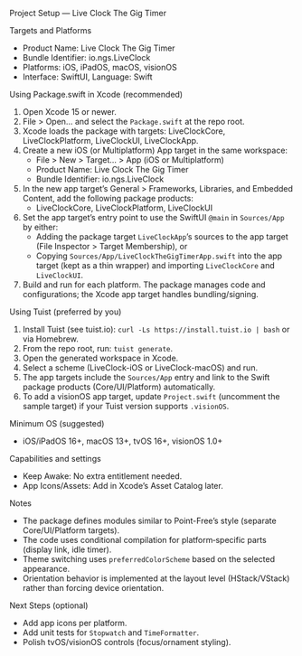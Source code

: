 Project Setup — Live Clock The Gig Timer

Targets and Platforms
- Product Name: Live Clock The Gig Timer
- Bundle Identifier: io.ngs.LiveClock
- Platforms: iOS, iPadOS, macOS, visionOS
- Interface: SwiftUI, Language: Swift

Using Package.swift in Xcode (recommended)
1) Open Xcode 15 or newer.
2) File > Open… and select the `Package.swift` at the repo root.
3) Xcode loads the package with targets: LiveClockCore, LiveClockPlatform, LiveClockUI, LiveClockApp.
4) Create a new iOS (or Multiplatform) App target in the same workspace:
   - File > New > Target… > App (iOS or Multiplatform)
   - Product Name: Live Clock The Gig Timer
   - Bundle Identifier: io.ngs.LiveClock
5) In the new app target’s General > Frameworks, Libraries, and Embedded Content, add the following package products:
   - LiveClockCore, LiveClockPlatform, LiveClockUI
6) Set the app target’s entry point to use the SwiftUI `@main` in `Sources/App` by either:
   - Adding the package target `LiveClockApp`’s sources to the app target (File Inspector > Target Membership), or
   - Copying `Sources/App/LiveClockTheGigTimerApp.swift` into the app target (kept as a thin wrapper) and importing `LiveClockCore` and `LiveClockUI`.
7) Build and run for each platform. The package manages code and configurations; the Xcode app target handles bundling/signing.

Using Tuist (preferred by you)
1) Install Tuist (see tuist.io): `curl -Ls https://install.tuist.io | bash` or via Homebrew.
2) From the repo root, run: `tuist generate`.
3) Open the generated workspace in Xcode.
4) Select a scheme (LiveClock-iOS or LiveClock-macOS) and run.
5) The app targets include the `Sources/App` entry and link to the Swift package products (Core/UI/Platform) automatically.
6) To add a visionOS app target, update `Project.swift` (uncomment the sample target) if your Tuist version supports `.visionOS`.

Minimum OS (suggested)
- iOS/iPadOS 16+, macOS 13+, tvOS 16+, visionOS 1.0+

Capabilities and settings
- Keep Awake: No extra entitlement needed.
- App Icons/Assets: Add in Xcode’s Asset Catalog later.

Notes
- The package defines modules similar to Point-Free’s style (separate Core/UI/Platform targets).
- The code uses conditional compilation for platform‑specific parts (display link, idle timer).
- Theme switching uses `preferredColorScheme` based on the selected appearance.
- Orientation behavior is implemented at the layout level (HStack/VStack) rather than forcing device orientation.

Next Steps (optional)
- Add app icons per platform.
- Add unit tests for `Stopwatch` and `TimeFormatter`.
- Polish tvOS/visionOS controls (focus/ornament styling).
